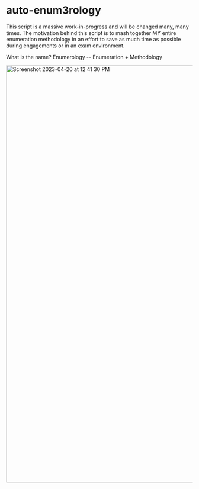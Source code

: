 # auto-enum3rology
This script is a massive work-in-progress and will be changed many, many times. The motivation behind this script is to mash together MY entire enumeration methodology in an effort to save as much time as possible during engagements or in an exam environment. 

What is the name? Enumerology -- Enumeration + Methodology

<img width="1128" alt="Screenshot 2023-04-20 at 12 41 30 PM" src="https://user-images.githubusercontent.com/42036798/233432964-46d7e932-3178-4627-a50a-5bdd7e846576.png">
